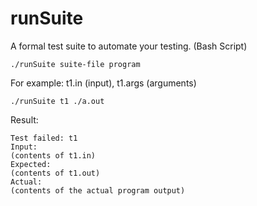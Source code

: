 runSuite
========
A formal test suite to automate your testing. (Bash Script)

```
./runSuite suite-file program
```
For example:
t1.in (input), t1.args (arguments)
```
./runSuite t1 ./a.out
```

Result:
```
Test failed: t1
Input:
(contents of t1.in)
Expected:
(contents of t1.out)
Actual:
(contents of the actual program output)
```
